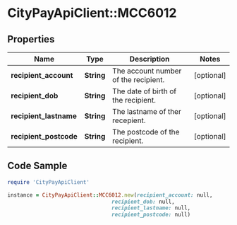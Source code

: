 # CityPayApiClient::MCC6012

## Properties

Name | Type | Description | Notes
------------ | ------------- | ------------- | -------------
**recipient_account** | **String** | The account number of the recipient. | [optional] 
**recipient_dob** | **String** | The date of birth of the recipient. | [optional] 
**recipient_lastname** | **String** | The lastname of ther recepient. | [optional] 
**recipient_postcode** | **String** | The postcode of the recipient. | [optional] 

## Code Sample

```ruby
require 'CityPayApiClient'

instance = CityPayApiClient::MCC6012.new(recipient_account: null,
                                 recipient_dob: null,
                                 recipient_lastname: null,
                                 recipient_postcode: null)
```


